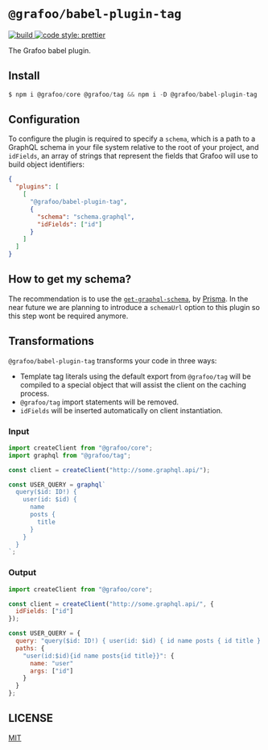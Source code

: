# `@grafoo/babel-plugin-tag`

<a href=https://circleci.com/gh/malbernaz/grafoo>
  <img
    src=https://img.shields.io/circleci/project/github/malbernaz/grafoo/master.svg?label=build
    alt=build
  />
</a>
<a href=https://github.com/malbernaz/grafoo>
  <img
    src=https://img.shields.io/badge/code_style-prettier-ff69b4.svg
    alt="code style: prettier"
  />
</a>

The Grafoo babel plugin.

## Install

```js
$ npm i @grafoo/core @grafoo/tag && npm i -D @grafoo/babel-plugin-tag
```

## Configuration

To configure the plugin is required to specify a `schema`, which is a path to a GraphQL schema in your file system relative to the root of your project, and `idFields`, an array of strings that represent the fields that Grafoo will use to build object identifiers:

```json
{
  "plugins": [
    [
      "@grafoo/babel-plugin-tag",
      {
        "schema": "schema.graphql",
        "idFields": ["id"]
      }
    ]
  ]
}
```

## How to get my schema?

The recommendation is to use the [`get-graphql-schema`](https://github.com/prismagraphql/get-graphql-schema), by [Prisma](https://www.prisma.io/). In the near future we are planning to introduce a `schemaUrl` option to this plugin so this step wont be required anymore.

## Transformations

`@grafoo/babel-plugin-tag` transforms your code in three ways:

- Template tag literals using the default export from `@grafoo/tag` will be compiled to a special object that will assist the client on the caching process.
- `@grafoo/tag` import statements will be removed.
- `idFields` will be inserted automatically on client instantiation.

### Input

```js
import createClient from "@grafoo/core";
import graphql from "@grafoo/tag";

const client = createClient("http://some.graphql.api/");

const USER_QUERY = graphql`
  query($id: ID!) {
    user(id: $id) {
      name
      posts {
        title
      }
    }
  }
`;
```

### Output

```js
import createClient from "@grafoo/core";

const client = createClient("http://some.graphql.api/", {
  idFields: ["id"]
});

const USER_QUERY = {
  query: "query($id: ID!) { user(id: $id) { id name posts { id title } } }",
  paths: {
    "user(id:$id){id name posts{id title}}": {
      name: "user"
      args: ["id"]
    }
  }
};
```

## LICENSE

[MIT](https://github.com/malbernaz/grafoo/blob/master/LICENSE)
